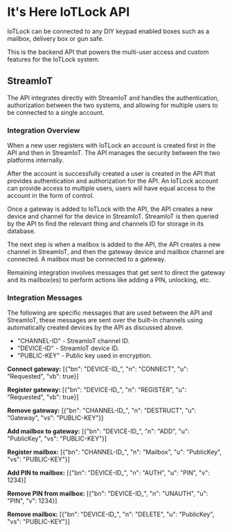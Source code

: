# It's Here IoTLock API

IoTLock can be connected to any DIY keypad enabled boxes such as a mailbox, delivery box or gun safe.

This is the backend API that powers the multi-user access and custom features for the IoTLock system.

## StreamIoT

The API integrates directly with StreamIoT and handles the authentication, authorization between the two systems, and allowing for multiple users to be connected to a single account.

### Integration Overview

When a new user registers with IoTLock an account is created first in the API and then in StreamIoT.  The API manages the security between the two platforms internally.

After the account is successfully created a user is created in the API that provides authentication and authorization for the API.  An IoTLock account can provide access to multiple users, users will have equal access to the account in the form of control.

Once a gateway is added to IoTLock with the API, the API creates a new device and channel for the device in StreamIoT.  StreamIoT is then queried by the API to find the relevant thing and channels ID for storage in its database.

The next step is when a mailbox is added to the API, the API creates a new channel in StreamIoT, and then the gateway device and mailbox channel are connected.  A mailbox must be connected to a gateway.

Remaining integration involves messages that get sent to direct the gateway and its mailbox(es) to perform actions like adding a PIN, unlocking, etc.

### Integration Messages

The following are specific messages that are used between the API and StreamIoT, these messages are sent over the built-in channels using automatically created devices by the API as discussed above.

* "CHANNEL-ID" - StreamIoT channel ID.
* "DEVICE-ID" - StreamIoT device ID.
* "PUBLIC-KEY" - Public key used in encryption.

__Connect gateway:__
[{"bn": "DEVICE-ID_", "n": "CONNECT", "u": "Requested", "vb": true}]

__Register gateway:__
[{"bn": "DEVICE-ID_", "n": "REGISTER", "u": "Requested", "vb": true}]

__Remove gateway:__
[{"bn": "CHANNEL-ID_", "n": "DESTRUCT", "u": "Gateway", "vs": "PUBLIC-KEY"}]

__Add mailbox to gateway:__
[{"bn": "DEVICE-ID_", "n": "ADD", "u": "PublicKey", "vs": "PUBLIC-KEY"}]

__Register mailbox:__
[{"bn": "CHANNEL-ID_", "n": "Mailbox", "u": "PublicKey", "vs": "PUBLIC-KEY"}]

__Add PIN to mailbox:__
[{"bn": "DEVICE-ID_", "n": "AUTH", "u": "PIN", "v": 1234}]

__Remove PIN from mailbox:__
[{"bn": "DEVICE-ID_", "n": "UNAUTH", "u": "PIN", "v": 1234}]

__Remove mailbox:__
[{"bn": "DEVICE-ID_", "n": "DELETE", "u": "PublicKey", "vs": "PUBLIC-KEY"}]
